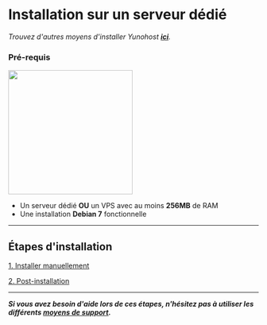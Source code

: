 # Installation sur un serveur dédié

*Trouvez d'autres moyens d'installer Yunohost **[ici](/install_fr)**.*

### Pré-requis

<img src="https://yunohost.org/images/vps.png" width=250>

* Un serveur dédié **OU** un VPS avec au moins **256MB** de RAM
* Une installation **Debian 7** fonctionnelle

---

## Étapes d'installation

<a class="btn btn-lg btn-default" href="/install_manually_fr">1. Installer manuellement</a>

<a class="btn btn-lg btn-default" href="/postinstall_fr">2. Post-installation</a>

---


***Si vous avez besoin d'aide lors de ces étapes, n'hésitez pas à utiliser les différents [moyens de support](/support_fr).***